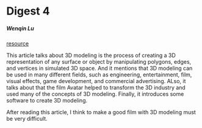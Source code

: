 # Digest 4
##### Wenqin Lu

[resource](https://www.lifewire.com/what-is-3d-modeling-2164)

This article talks about 3D modeling is the process of creating a 3D representation of any surface or object by manipulating polygons, edges, and vertices in simulated 3D space. And it mentions that 3D modeling can be used in many different fields, such as engineering, entertainment, film, visual effects, game development, and commercial advertising. ALso, it talks about that the film Avatar helped to transform the 3D industry and used many of the concepts of 3D modeling. Finally, it introduces some software to create 3D modeling.

After reading this article, I think to make a good film with 3D modeling must be very difficult.
